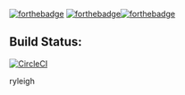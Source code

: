 
[![forthebadge](https://forthebadge.com/images/badges/made-with-java.svg)](https://forthebadge.com) [![forthebadge](https://forthebadge.com/images/badges/built-with-science.svg)](https://forthebadge.com)[![forthebadge](https://forthebadge.com/images/badges/powered-by-water.svg)](https://forthebadge.com)


## Build Status:

[![CircleCI](https://circleci.com/gh/Mill-Creek-First-Robotics/STR-Infinite-Recharge/tree/master.svg?style=svg)](https://circleci.com/gh/Mill-Creek-First-Robotics/STR-Infinite-Recharge/tree/master)


[//]: <> (This is a secret message from the other side.)

ryleigh